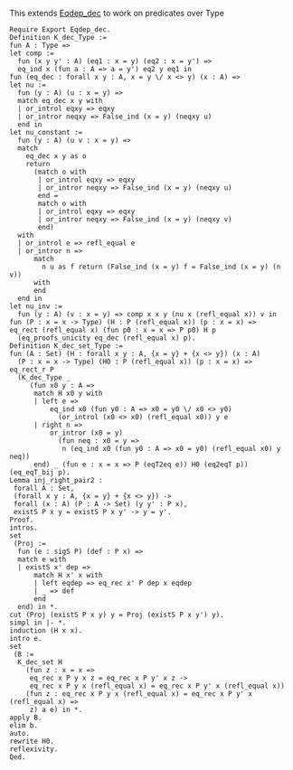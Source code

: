 This extends [Eqdep\_dec](http://coq.inria.fr/library/Coq.Logic.Eqdep_dec.html) to work on predicates over Type

    Require Export Eqdep_dec.
    Definition K_dec_Type :=
    fun A : Type =>
    let comp :=
      fun (x y y' : A) (eq1 : x = y) (eq2 : x = y') =>
      eq_ind x (fun a : A => a = y') eq2 y eq1 in
    fun (eq_dec : forall x y : A, x = y \/ x <> y) (x : A) =>
    let nu :=
      fun (y : A) (u : x = y) =>
      match eq_dec x y with
      | or_introl eqxy => eqxy
      | or_intror neqxy => False_ind (x = y) (neqxy u)
      end in
    let nu_constant :=
      fun (y : A) (u v : x = y) =>
      match
        eq_dec x y as o
        return
          (match o with
           | or_introl eqxy => eqxy
           | or_intror neqxy => False_ind (x = y) (neqxy u)
           end =
           match o with
           | or_introl eqxy => eqxy
           | or_intror neqxy => False_ind (x = y) (neqxy v)
           end)
      with
      | or_introl e => refl_equal e
      | or_intror n =>
          match
            n u as f return (False_ind (x = y) f = False_ind (x = y) (n v))
          with
          end
      end in
    let nu_inv :=
      fun (y : A) (v : x = y) => comp x x y (nu x (refl_equal x)) v in
    fun (P : x = x -> Type) (H : P (refl_equal x)) (p : x = x) =>
    eq_rect (refl_equal x) (fun p0 : x = x => P p0) H p
      (eq_proofs_unicity eq_dec (refl_equal x) p).
    Definition K_dec_set_Type :=
    fun (A : Set) (H : forall x y : A, {x = y} + {x <> y}) (x : A)
      (P : x = x -> Type) (H0 : P (refl_equal x)) (p : x = x) =>
    eq_rect_r P
      (K_dec_Type _
         (fun x0 y : A =>
          match H x0 y with
          | left e =>
              eq_ind x0 (fun y0 : A => x0 = y0 \/ x0 <> y0)
                (or_introl (x0 <> x0) (refl_equal x0)) y e
          | right n =>
              or_intror (x0 = y)
                (fun neq : x0 = y =>
                 n (eq_ind x0 (fun y0 : A => x0 = y0) (refl_equal x0) y neq))
          end) _ (fun e : x = x => P (eqT2eq e)) H0 (eq2eqT p)) (eq_eqT_bij p).
    Lemma inj_right_pair2 :
     forall A : Set,
     (forall x y : A, {x = y} + {x <> y}) ->
     forall (x : A) (P : A -> Set) (y y' : P x),
     existS P x y = existS P x y' -> y = y'.
    Proof.
    intros.
    set
     (Proj :=
      fun (e : sigS P) (def : P x) =>
      match e with
      | existS x' dep =>
          match H x' x with
          | left eqdep => eq_rec x' P dep x eqdep
          | _ => def
          end
      end) in *.
    cut (Proj (existS P x y) y = Proj (existS P x y') y).
    simpl in |- *.
    induction (H x x).
    intro e.
    set
     (B :=
      K_dec_set H
        (fun z : x = x =>
         eq_rec x P y x z = eq_rec x P y' x z ->
         eq_rec x P y x (refl_equal x) = eq_rec x P y' x (refl_equal x))
        (fun z : eq_rec x P y x (refl_equal x) = eq_rec x P y' x (refl_equal x) =>
         z) a e) in *.
    apply B.
    elim b.
    auto.
    rewrite H0.
    reflexivity.
    Qed.
